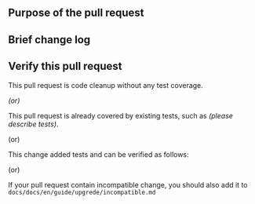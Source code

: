 <!--Thanks very much for contributing to Apache DolphinScheduler. Please review https://dolphinscheduler.apache.org/en-us/community/development/pull-request.html before opening a pull request.-->


## Purpose of the pull request

<!--(For example: This pull request adds checkstyle plugin).-->

## Brief change log

<!--*(for example:)*
  - *Add maven-checkstyle-plugin to root pom.xml*
-->
## Verify this pull request

<!--*(Please pick either of the following options)*-->

This pull request is code cleanup without any test coverage.

*(or)*

This pull request is already covered by existing tests, such as *(please describe tests)*.

(or)

This change added tests and can be verified as follows:

<!--*(example:)*
  - *Added dolphinscheduler-dao tests for end-to-end.*
  - *Added CronUtilsTest to verify the change.*
  - *Manually verified the change by testing locally.* -->

(or)

If your pull request contain incompatible change, you should also add it to `docs/docs/en/guide/upgrede/incompatible.md`
